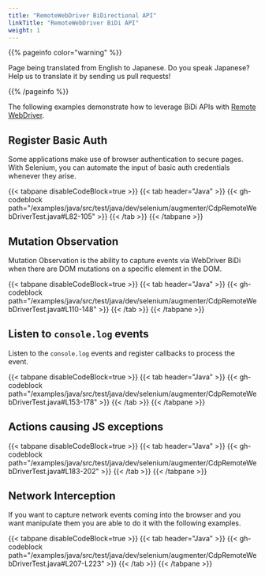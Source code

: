 ```yaml
---
title: "RemoteWebDriver BiDirectional API"
linkTitle: "RemoteWebDriver BiDi API"
weight: 1
---
```


{{% pageinfo color="warning" %}}
<p class="lead">
   <i class="fas fa-language display-4"></i> 
    Page being translated from English to Japanese. 
    Do you speak Japanese? Help us to translate
    it by sending us pull requests!
</p>
{{% /pageinfo %}}

The following examples demonstrate how to leverage BiDi APIs with [Remote WebDriver](/documentation/webdriver/remote_webdriver/).

## Register Basic Auth

Some applications make use of browser authentication to secure pages.
With Selenium, you can automate the input of basic auth credentials whenever they arise.

{{< tabpane disableCodeBlock=true >}}
{{< tab header="Java" >}}
{{< gh-codeblock path="/examples/java/src/test/java/dev/selenium/augmenter/CdpRemoteWebDriverTest.java#L82-105" >}}
{{< /tab >}}
{{< /tabpane >}}

## Mutation Observation

Mutation Observation is the ability to capture events via
WebDriver BiDi when there are DOM mutations on a specific
element in the DOM.

{{< tabpane disableCodeBlock=true >}}
{{< tab header="Java" >}}
{{< gh-codeblock path="/examples/java/src/test/java/dev/selenium/augmenter/CdpRemoteWebDriverTest.java#L110-148" >}}
{{< /tab >}}
{{< /tabpane >}}

## Listen to `console.log` events

Listen to the `console.log` events and register callbacks to process the event.

{{< tabpane disableCodeBlock=true >}}
{{< tab header="Java" >}}
{{< gh-codeblock path="/examples/java/src/test/java/dev/selenium/augmenter/CdpRemoteWebDriverTest.java#L153-178" >}}
{{< /tab >}}
{{< /tabpane >}}

## Actions causing JS exceptions

{{< tabpane disableCodeBlock=true >}}
{{< tab header="Java" >}}
{{< gh-codeblock path="/examples/java/src/test/java/dev/selenium/augmenter/CdpRemoteWebDriverTest.java#L183-202" >}}
{{< /tab >}}
{{< /tabpane >}}

## Network Interception

If you want to capture network events coming into the browser and you want manipulate them you are able to do
it with the following examples.

{{< tabpane disableCodeBlock=true >}}
{{< tab header="Java" >}}
{{< gh-codeblock path="/examples/java/src/test/java/dev/selenium/augmenter/CdpRemoteWebDriverTest.java#L207-L223" >}}
{{< /tab >}}
{{< /tabpane >}}

